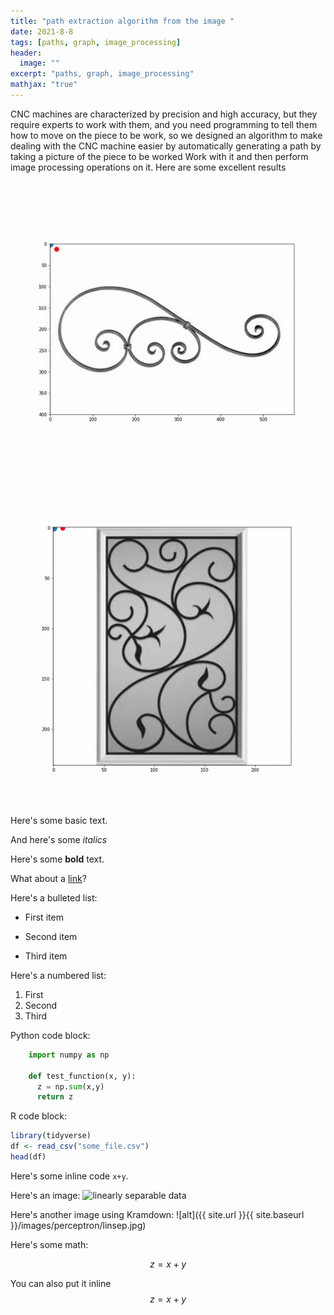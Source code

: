 ```yaml
---
title: "path extraction algorithm from the image "
date: 2021-8-8
tags: [paths, graph, image_processing]
header:
  image: ""
excerpt: "paths, graph, image_processing"
mathjax: "true"
---
```




CNC machines are characterized by precision and high accuracy, but they require experts to work with them, and you need programming to tell them how to move on the piece to be work, so we designed an algorithm to make dealing with the CNC machine easier by automatically generating a path by taking a picture of the piece to be worked Work with it and then perform image processing operations on it. Here are some excellent results 
![image](/vid_path1.gif)
![image](/vid_path.gif)

Here's some basic text.

And here's some *italics*

Here's some **bold** text.

What about a [link](https://github.com/dataoptimal)?

Here's a bulleted list:
* First item
+ Second item
- Third item

Here's a numbered list:
1. First
2. Second
3. Third

Python code block:
```python
    import numpy as np

    def test_function(x, y):
      z = np.sum(x,y)
      return z
```

R code block:
```r
library(tidyverse)
df <- read_csv("some_file.csv")
head(df)
```

Here's some inline code `x+y`.

Here's an image:
<img src="{{ site.url }}{{ site.baseurl }}/images/perceptron/linsep.jpg" alt="linearly separable data">

Here's another image using Kramdown:
![alt]({{ site.url }}{{ site.baseurl }}/images/perceptron/linsep.jpg)

Here's some math:

$$z=x+y$$

You can also put it inline $$z=x+y$$



